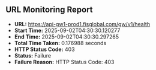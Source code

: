 ## URL Monitoring Report

- **URL:** https://api-gw1-prod1.fisglobal.com/gw/v1/health
- **Start Time:** 2025-09-02T04:30:30.120277
- **End Time:** 2025-09-02T04:30:30.297265
- **Total Time Taken:** 0.176988 seconds
- **HTTP Status Code:** 403
- **Status:** Failure
- **Failure Reason:** HTTP Status Code: 403
